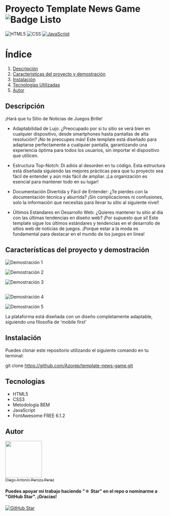 # Proyecto Template News Game ![Badge Listo](https://img.shields.io/badge/STATUS-LISTO-brightgreen)
![HTML5](https://img.shields.io/badge/HTML5-E34F26?style=for-the-badge&logo=html5&logoColor=white)
![CSS](https://img.shields.io/badge/CSS-1572B6?style=for-the-badge&logo=css3&logoColor=white)
[![JavaScript](https://img.shields.io/badge/JavaScript-F7DF1E?style=for-the-badge&logo=javascript&logoColor=white&labelColor=101010)]()

# Índice

1. [Descripción](#descripción)
2. [Características del proyecto y demostración](#características-del-proyecto-y-demostración)
3. [Instalación](#instalación)
4. [Tecnologías Utilizadas](#tecnologías)
5. [Autor](#autor)

## Descripción

¡Hará que tu Sitio de Noticias de Juegos Brille!

- Adaptabilidad de Lujo: ¿Preocupado por si tu sitio se verá bien en cualquier dispositivo, desde smartphones hasta pantallas de alta resolución? ¡No te preocupes más! Este template está diseñado para adaptarse perfectamente a cualquier pantalla, garantizando una experiencia óptima para todos los usuarios, sin importar el dispositivo que utilicen.

- Estructura Top-Notch: Di adiós al desorden en tu código. Esta estructura está diseñada siguiendo las mejores prácticas para que tu proyecto sea fácil de entender y aún más fácil de ampliar. ¡La organización es esencial para mantener todo en su lugar!

- Documentación Divertida y Fácil de Entender: ¿Te pierdes con la documentación técnica y aburrida? ¡Sin complicaciones ni confusiones, solo la información que necesitas para llevar tu sitio al siguiente nivel!

- Últimos Estándares en Desarrollo Web: ¿Quieres mantener tu sitio al día con las últimas tendencias en diseño web? ¡Por supuesto que sí! Este template sigue los últimos estándares y tendencias en el desarrollo de sitios web de noticias de juegos. ¡Porque estar a la moda es fundamental para destacar en el mundo de los juegos en línea!



## Características del proyecto y demostración

![Demostración 1](https://i.imgur.com/R27UiLN.gif) 

![Demostración 2](https://i.imgur.com/CFdMHTK.gif)

![Demostración 3](https://i.imgur.com/avuHx1U.gif)
## 
![Demostración 4](https://i.imgur.com/PMwARoJ.gif)

![Demostración 5](https://i.imgur.com/tseF5zg.gif)


La plataforma está diseñada con un diseño completamente adaptable, siguiendo una filosofía de 'mobile first'

## Instalación

Puedes clonar este repositorio utilizando el siguiente comando en tu terminal:

git clone https://github.com/Azorep/template-news-game.git

## Tecnologías 

- HTML5  
- CSS3
- Metodología BEM
- JavaScript
- FontAwesome FREE 6.1.2

## Autor

[<img src="https://avatars.githubusercontent.com/u/39504496?v=4" width=115><br><sub>Diego Antonio Peroza Perez</sub>](https://github.com/Azorep) 

#### Puedes apoyar mi trabajo haciendo "☆ Star" en el repo o nominarme a "GitHub Star". ¡Gracias!

[![GitHub Star](https://img.shields.io/badge/GitHub-Nominar_a_star-yellow?style=for-the-badge&logo=github&logoColor=white&labelColor=101010)](https://stars.github.com/nominate/)
